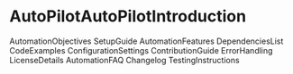 # AutoPilotAutoPilotIntroduction
AutomationObjectives
SetupGuide
AutomationFeatures
DependenciesList
CodeExamples
ConfigurationSettings
ContributionGuide
ErrorHandling
LicenseDetails
AutomationFAQ
Changelog
TestingInstructions
